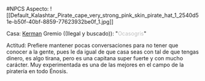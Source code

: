 #NPCS 
Aspecto:
	![[Default_Kalashtar_Pirate_cape_very_strong_pink_skin_pirate_hat_1_2540d51e-b50f-40bf-8859-77623932be0f_1.jpg]]

Casa: <u>Kerman</u>
Gremio ((Ilegal y buscado)): "<font color="#bfbfbf">Ocasogris</font>"

Actitud:
	Prefiere mantener pocas conversaciones para no tener que conocer a la gente, pues le da igual de que casa seas con tal de que tengas dinero, es algo tirana, pero es una capitana super fuerte y con mucho carácter. Muy experimentada es una de las mejores en el campo de la piratería en todo Énosis.